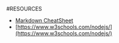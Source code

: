 #RESOURCES

* [Markdown CheatSheet](https://github.com/adam-p/markdown-here/wiki/Markdown-Cheatsheet)
* [https://www.w3schools.com/nodejs/](https://www.w3schools.com/nodejs/)